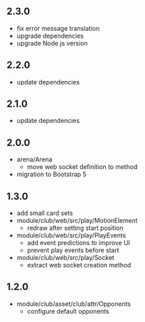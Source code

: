 ## 2.3.0

* fix error message translation
* upgrade dependencies
* upgrade Node.js version

## 2.2.0

* update dependencies

## 2.1.0

* update dependencies

## 2.0.0

* arena/Arena
    - move web socket definition to method
* migration to Bootstrap 5

## 1.3.0

* add small card sets
* module/club/web/src/play/MotionElement
    - redraw after setting start position
* module/club/web/src/play/PlayEvents
    - add event predictions to improve UI
    - prevent play events before start
* module/club/web/src/play/Socket
    - extract web socket creation method    
    
## 1.2.0

* module/club/asset/club/attr/Opponents
    - configure default opponents